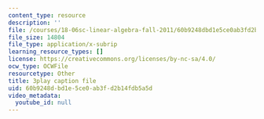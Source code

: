 ```yaml
---
content_type: resource
description: ''
file: /courses/18-06sc-linear-algebra-fall-2011/60b9248dbd1e5ce0ab3fd2b14fdb5a5d_qEBi0K5wfOs.vtt
file_size: 14804
file_type: application/x-subrip
learning_resource_types: []
license: https://creativecommons.org/licenses/by-nc-sa/4.0/
ocw_type: OCWFile
resourcetype: Other
title: 3play caption file
uid: 60b9248d-bd1e-5ce0-ab3f-d2b14fdb5a5d
video_metadata:
  youtube_id: null
---
```

